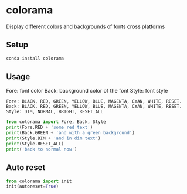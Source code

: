 # colorama

Display different colors and backgrounds of fonts cross platforms

## Setup

```python
conda install colorama
```

## Usage

Fore: font color
Back: background color of the font
Style: font style

```text
Fore: BLACK, RED, GREEN, YELLOW, BLUE, MAGENTA, CYAN, WHITE, RESET.
Back: BLACK, RED, GREEN, YELLOW, BLUE, MAGENTA, CYAN, WHITE, RESET.
Style: DIM, NORMAL, BRIGHT, RESET_ALL
```

```python
from colorama import Fore, Back, Style
print(Fore.RED + 'some red text')
print(Back.GREEN + 'and with a green background')
print(Style.DIM + 'and in dim text')
print(Style.RESET_ALL)
print('back to normal now')
```

## Auto reset

```python
from colorama import init
init(autoreset=True)
```

